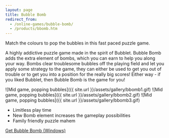 ```yaml
---
layout: page
title: Bubble Bomb
redirect_from:
  - /online-games/bubble-bomb/
  - /products/bbomb.htm
---
```

Match the colours to pop the bubbles in this fast paced puzzle game.

A highly addictive puzzle game made in the spirit of Bubblet. Bubble Bomb adds the extra element of bombs, which you can earn to help you along your way. Bombs clear troublesome bubbles off the playing field and let you apply some strategy to the game, they can either be used to get you out of trouble or to get you into a position for the really big scores! Either way - if you liked Bubblet, then Bubble Bomb is the game for you!

<div class="gallery" markdown="1">

![Mid game, popping bubbles]({{ site.url }}/assets/gallery/bbomb1.gif)
![Mid game, popping bubbles]({{ site.url }}/assets/gallery/bbomb2.gif)
![Mid game, popping bubbles]({{ site.url }}/assets/gallery/bbomb3.gif)

</div>

- Limitless play time
- New Bomb element increases the gameplay possibilities
- Family friendly puzzle mahem

<p class="download">
<a href="{{ site.url }}/downloads/full_bubblebomb.exe" class="button">Get Bubble Bomb (Windows)</a>
</p>
